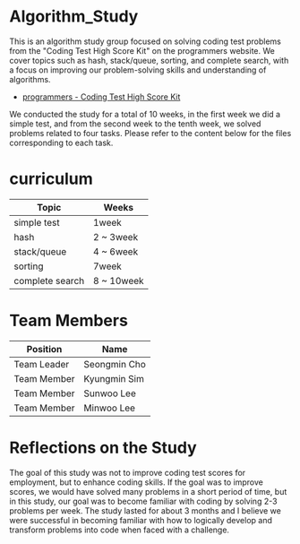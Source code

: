 # Algorithm_Study
This is an algorithm study group focused on solving coding test problems from the "Coding Test High Score Kit" on the programmers website. We cover topics such as hash, stack/queue, sorting, and complete search, with a focus on improving our problem-solving skills and understanding of algorithms.
- [programmers - Coding Test High Score Kit](https://school.programmers.co.kr/learn/challenges?tab=algorithm_practice_kit)


We conducted the study for a total of 10 weeks, in the first week we did a simple test, and from the second week to the tenth week, we solved problems related to four tasks. Please refer to the content below for the files corresponding to each task.
  
    
    

  
    
    
# curriculum
| Topic | Weeks |
| --- | --- |
| simple test | 1week |
| hash | 2 ~ 3week |
| stack/queue | 4 ~ 6week |
| sorting | 7week |
| complete search | 8 ~ 10week |




# Team Members
| Position | Name |
| --- | --- |
| Team Leader | Seongmin Cho |
| Team Member | Kyungmin Sim |
| Team Member | Sunwoo Lee |
| Team Member | Minwoo Lee |



# Reflections on the Study
The goal of this study was not to improve coding test scores for employment, but to enhance coding skills. If the goal was to improve scores, we would have solved many problems in a short period of time, but in this study, our goal was to become familiar with coding by solving 2-3 problems per week. The study lasted for about 3 months and I believe we were successful in becoming familiar with how to logically develop and transform problems into code when faced with a challenge.

